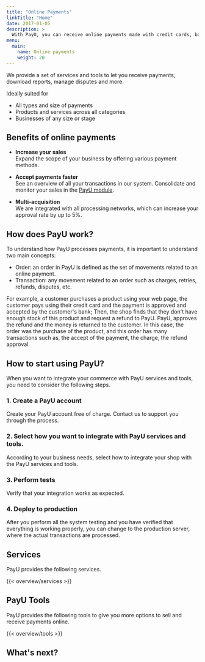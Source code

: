 ```yaml
---
title: "Online Payments"
linkTitle: "Home"
date: 2017-01-05
description: >
  With PayU, you can receive online payments made with credit cards, bank transfers, cash and more.
menu:
  main:
    name: Online payments
    weight: 20     
---
```


We provide a set of services and tools to let you receive payments, download reports, manage disputes and more.

Ideally suited for

* All types and size of payments
* Products and services across all categories
* Businesses of any size or stage

## Benefits of online payments
* **Increase your sales**</br>
Expand the scope of your business by offering various payment methods.

* **Accept payments faster**</br>
See an overview of all your transactions in our system. Consolidate and monitor your sales in the [PayU module](en/payu-module-documentation.html).

* **Multi-acquisition**</br>
We are integrated with all processing networks, which can increase your approval rate by up to 5%.

## How does PayU work?
To understand how PayU processes payments, it is important to understand two main concepts:

* Order: an order in PayU is defined as the set of movements related to an online payment.
* Transaction: any movement related to an order such as charges, retries, refunds, disputes, etc.

For example, a customer purchases a product using your web page, the customer pays using their credit card and the payment is approved and accepted by the customer's bank; Then, the shop finds that they don't have enough stock of this product and request a refund to PayU. PayU, approves the refund and the money is returned to the customer.
In this case, the order was the purchase of the product, and this order has many transactions such as, the accept of the payment, the charge, the refund approval. 

## How to start using PayU?
When you want to integrate your commerce with PayU services and tools, you need to consider the following steps.

### 1. Create a PayU account
Create your PayU account free of charge. Contact us to support you through the process.

### 2. Select how you want to integrate with PayU services and tools.
According to your business needs, select how to integrate your shop with the PayU services and tools.

### 3. Perform tests
Verify that your integration works as expected.

### 4. Deploy to production
After you perform all the system testing and you have verified that everything is working properly, you can change to the production server, where the actual transactions are processed.

## Services
PayU provides the following services.

{{< overview/services >}}

## PayU Tools
PayU provides the following tools to give you more options to sell and receive payments online.

 {{< overview/tools >}}

<!--
## Select your Integration
Implement PayU with the aggregator model or gateway, using PayU’s financial agreements or your own. Select the integration that fits bets with your needs:

{{< overview/navblocks >}}
-->
## What's next?
